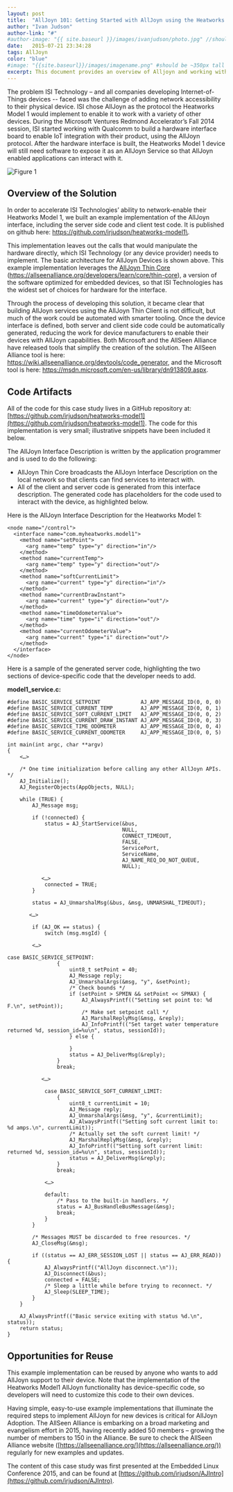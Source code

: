 ```yaml
---
layout: post
title:  "AllJoyn 101: Getting Started with AllJoyn using the Heatworks Model 1"
author: "Ivan Judson"
author-link: "#"
#author-image: "{{ site.baseurl }}/images/ivanjudson/photo.jpg" //should be square dimensions
date:   2015-07-21 23:34:28
tags: AllJoyn
color: "blue"
#image: "{{site.baseurl}}/images/imagename.png" #should be ~350px tall
excerpt: This document provides an overview of Alljoyn and working with the Heatworks water heater.
---
```


The problem ISI Technology – and all companies developing Internet-of-Things devices -- faced was the challenge of adding network accessibility to their physical device. ISI chose AllJoyn as the protocol the Heatworks Model 1 would implement to enable it to work with a variety of other devices. During the Microsoft Ventures Redmond Accelerator’s Fall 2014 session, ISI started working with Qualcomm to build a hardware interface board to enable IoT integration with their product, using the AllJoyn protocol.   After the hardware interface is built, the Heatworks Model 1 device will still need software to expose it as an AllJoyn Service so that AllJoyn enabled applications can interact with it.

![Figure 1]({{site.baseurl}}/images/2015-07-21-alljoyn-heatworks_images/image001.png)

## Overview of the Solution

In order to accelerate ISI Technologies’ ability to network-enable their Heatworks Model 1, we built an example implementation of the AllJoyn interface, including the server side code and client test code.  It is published on github here: https://github.com/irjudson/heatworks-model1\.

This implementation leaves out the calls that would manipulate the hardware directly, which ISI Technology (or any device provider) needs to implement. The basic architecture for AllJoyn Devices is shown above. This example implementation leverages the [AllJoyn Thin Core](https://allseenalliance.org/developers/learn/core/thin-core) (https://allseenalliance.org/developers/learn/core/thin-core), a version of the software optimized for embedded devices, so that ISI Technologies has the widest set of choices for hardware for the interface.

Through the process of developing this solution, it became clear that building AllJoyn services using the AllJoyn Thin Client is not difficult, but much of the work could be automated with smarter tooling. Once the device interface is defined, both server and client side code could be automatically generated, reducing the work for device manufacturers to enable their devices with AllJoyn capabilities. Both Microsoft and the AllSeen Alliance have released tools that simplify the creation of the solution. The AllSeen Alliance tool is here: https://wiki.allseenalliance.org/devtools/code_generator, and the Microsoft tool is here: https://msdn.microsoft.com/en-us/library/dn913809.aspx.

## Code Artifacts

All of the code for this case study lives in a GitHub repository at: [https://github.com/irjudson/heatworks-model1](https://github.com/irjudson/heatworks-model1). The code for this implementation is very small; illustrative snippets have been included it below.

The AllJoyn Interface Description is written by the application programmer and is used to do the following:

- AllJoyn Thin Core broadcasts the AllJoyn Interface Description on the local network so that clients can find services to interact with.
- All of the client and server code is generated from this interface description. The generated code has placeholders for the code used to interact with the device, as highlighted below.

Here is the AllJoyn Interface Description for the Heatworks Model 1:

```
<node name="/control">
  <interface name="com.myheatworks.model1">
    <method name="setPoint">
      <arg name="temp" type="y" direction="in"/>
    </method>
    <method name="currentTemp">
      <arg name="temp" type="y" direction="out"/>
    </method>
    <method name="softCurrentLimit">
      <arg name="current" type="y" direction="in"/>
    </method>
    <method name="currentDrawInstant">
      <arg name="current" type="y" direction="out"/>
    </method>
    <method name="timeOdometerValue">
      <arg name="time" type="i" direction="out"/>
    </method>
    <method name="currentOdometerValue">
      <arg name="current" type="i" direction="out"/>
    </method>
  </interface>
</node>
```

Here is a sample of the generated server code, highlighting the two sections of device-specific code that the developer needs to add.

**model1_service.c:**

```
#define BASIC_SERVICE_SETPOINT             AJ_APP_MESSAGE_ID(0, 0, 0)
#define BASIC_SERVICE_CURRENT_TEMP         AJ_APP_MESSAGE_ID(0, 0, 1)
#define BASIC_SERVICE_SOFT_CURRENT_LIMIT   AJ_APP_MESSAGE_ID(0, 0, 2)
#define BASIC_SERVICE_CURRENT_DRAW_INSTANT AJ_APP_MESSAGE_ID(0, 0, 3)
#define BASIC_SERVICE_TIME_ODOMETER        AJ_APP_MESSAGE_ID(0, 0, 4)
#define BASIC_SERVICE_CURRENT_ODOMETER     AJ_APP_MESSAGE_ID(0, 0, 5)

int main(int argc, char **argv)
{
    <…>

    /* One time initialization before calling any other AllJoyn APIs. */
    AJ_Initialize();
    AJ_RegisterObjects(AppObjects, NULL);

    while (TRUE) {
        AJ_Message msg;

        if (!connected) {
            status = AJ_StartService(&bus,
                                     NULL,
                                     CONNECT_TIMEOUT,
                                     FALSE,
                                     ServicePort,
                                     ServiceName,
                                     AJ_NAME_REQ_DO_NOT_QUEUE,
                                     NULL);

           <…>
            connected = TRUE;
        }

        status = AJ_UnmarshalMsg(&bus, &msg, UNMARSHAL_TIMEOUT);

       <…>

        if (AJ_OK == status) {
            switch (msg.msgId) {

        <…>

case BASIC_SERVICE_SETPOINT:
                {
                    uint8_t setPoint = 40;
                    AJ_Message reply;
                    AJ_UnmarshalArgs(&msg, "y", &setPoint);
                    /* Check bounds */
                    if (setPoint > SPMIN && setPoint << SPMAX) {
                        AJ_AlwaysPrintf(("Setting set point to: %d F.\n", setPoint));
                        /* Make set setpoint call */
                        AJ_MarshalReplyMsg(&msg, &reply);
                        AJ_InfoPrintf(("Set target water temperature returned %d, session_id=%u\n", status, sessionId));
                    } else {

                    }
                    status = AJ_DeliverMsg(&reply);
                }
                break;

           <…>

            case BASIC_SERVICE_SOFT_CURRENT_LIMIT:
                {
                    uint8_t currentLimit = 10;
                    AJ_Message reply;
                    AJ_UnmarshalArgs(&msg, "y", &currentLimit);
                    AJ_AlwaysPrintf(("Setting soft current limit to: %d amps.\n", currentLimit));
                    /* Actually set the soft current limit! */
                    AJ_MarshalReplyMsg(&msg, &reply);
                    AJ_InfoPrintf(("Setting soft current limit: returned %d, session_id=%u\n", status, sessionId));
                    status = AJ_DeliverMsg(&reply);
                }
                break;

            <…>

            default:
                /* Pass to the built-in handlers. */
                status = AJ_BusHandleBusMessage(&msg);
                break;
            }
        }

        /* Messages MUST be discarded to free resources. */
        AJ_CloseMsg(&msg);

        if ((status == AJ_ERR_SESSION_LOST || status == AJ_ERR_READ)) {
            AJ_AlwaysPrintf(("AllJoyn disconnect.\n"));
            AJ_Disconnect(&bus);
            connected = FALSE;
            /* Sleep a little while before trying to reconnect. */
            AJ_Sleep(SLEEP_TIME);
        }
    }

    AJ_AlwaysPrintf(("Basic service exiting with status %d.\n", status));
    return status;
}
```

## Opportunities for Reuse

This example implementation can be reused by anyone who wants to add AllJoyn support to their device.  Note that the implementation of the Heatworks Model1 AllJoyn functionality has device-specific code, so developers will need to customize this code to their own devices.

Having simple, easy-to-use example implementations that illuminate the required steps to implement AllJoyn for new devices is critical for AllJoyn Adoption. The AllSeen Alliance is embarking on a broad marketing and evangelism effort in 2015, having recently added 50 members – growing the number of members to 150 in the Alliance. Be sure to check the AllSeen Alliance website ([https://allseenalliance.org/](https://allseenalliance.org/)) regularly for new examples and updates.

The content of this case study was first presented at the Embedded Linux Conference 2015, and can be found at [https://github.com/irjudson/AJIntro](https://github.com/irjudson/AJIntro).
